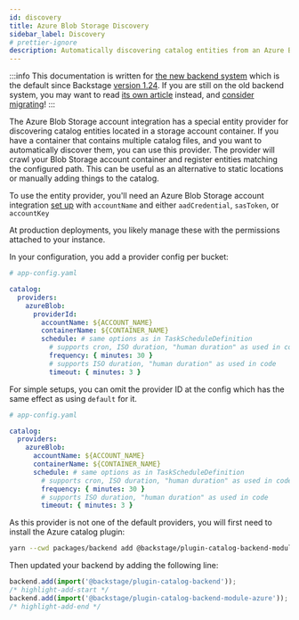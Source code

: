 ```yaml
---
id: discovery
title: Azure Blob Storage Discovery
sidebar_label: Discovery
# prettier-ignore
description: Automatically discovering catalog entities from an Azure Blob Storage account
---
```


:::info
This documentation is written for [the new backend system](../../backend-system/index.md) which is the default since Backstage [version 1.24](../../releases/v1.24.0.md). If you are still on the old backend system, you may want to read [its own article](./discovery--old.md) instead, and [consider migrating](../../backend-system/building-backends/08-migrating.md)!
:::

The Azure Blob Storage account integration has a special entity provider for discovering catalog
entities located in a storage account container. If you have a container that contains multiple
catalog files, and you want to automatically discover them, you can use this
provider. The provider will crawl your Blob Storage account container and register entities
matching the configured path. This can be useful as an alternative to static
locations or manually adding things to the catalog.

To use the entity provider, you'll need an Azure Blob Storage account integration
[set up](locations.md) with `accountName` and either `aadCredential`, `sasToken`, or `accountKey`

At production deployments, you likely manage these with the permissions attached
to your instance.

In your configuration, you add a provider config per bucket:

```yaml
# app-config.yaml

catalog:
  providers:
    azureBlob:
      providerId:
        accountName: ${ACCOUNT_NAME}
        containerName: ${CONTAINER_NAME}
        schedule: # same options as in TaskScheduleDefinition
          # supports cron, ISO duration, "human duration" as used in code
          frequency: { minutes: 30 }
          # supports ISO duration, "human duration" as used in code
          timeout: { minutes: 3 }
```

For simple setups, you can omit the provider ID at the config
which has the same effect as using `default` for it.

```yaml
# app-config.yaml

catalog:
  providers:
    azureBlob:
      accountName: ${ACCOUNT_NAME}
      containerName: ${CONTAINER_NAME}
      schedule: # same options as in TaskScheduleDefinition
        # supports cron, ISO duration, "human duration" as used in code
        frequency: { minutes: 30 }
        # supports ISO duration, "human duration" as used in code
        timeout: { minutes: 3 }
```

As this provider is not one of the default providers, you will first need to install
the Azure catalog plugin:

```bash title="From your Backstage root directory"
yarn --cwd packages/backend add @backstage/plugin-catalog-backend-module-azure
```

Then updated your backend by adding the following line:

```ts title="packages/backend/src/index.ts"
backend.add(import('@backstage/plugin-catalog-backend'));
/* highlight-add-start */
backend.add(import('@backstage/plugin-catalog-backend-module-azure'));
/* highlight-add-end */
```
